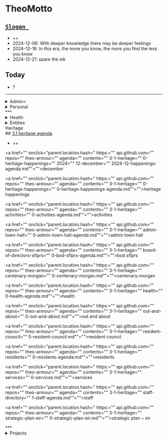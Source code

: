 # TheoMotto

## <a href="" onclick="parent.location.hash=&quot;https://api.github.com/repos/theo-armour/pages/contents/00-snippets/1-slogan-of-the-day.md&quot;">`Slogan `</a>

* ++
* 2024-12-06: With deeper knowledge there may be deeper feelings
* 2024-12-16: In this era, the more you know, the more you find the less you know
* 2024-12-21: spare the ink

<!-- this is a comment -->
## Today

* ?

***

<!--

**Admin**

-->
<details>

<summary>Admin&lt;</summary>
## <a href="" onclick="parent.location.hash=" https:="" api.github.com="" repos="" theo-armour="" agenda="" contents="" 0-admin="" 0-admin-agenda.md""="">0 Admin Agenda</a>

* ?

<a href="" onclick="parent.location.hash=" https:="" api.github.com="" repos="" theo-armour="" agenda="" contents="" 0-admin="" mia="" 0-mia-agenda.md""="">mia agenda</a>
<a href="" onclick="parent.location.hash=" https:="" api.github.com="" repos="" theo-armour="" agenda="" contents="" 0-admin="" will-trust="" 0-will-trust-agenda.md""="">0.1 will &amp; trust</a>
<a href="" onclick="parent.location.hash=" https:="" api.github.com="" repos="" theo-armour="" agenda="" contents="" 0-admin="" taxes="" 0-2024-taxes-agenda.md""="">0.1 2024 taxes</a>
</details>
<!-- *** -->
<details>
<!-- -->
<summary>Personal</summary>
## <a href="" onclick="parent.location.hash=" https:="" api.github.com="" repos="" theo-armour="" agenda="" contents="" 0-admin-personal="" 0-admin-personal.md""="">0 Admin Personal</a>

* ?
* Printer canon cartridge returned
* Plateau chair
* Winter shoes
* EyeBuyDirect: small specs
* A: mike ~
* Safeway: esomeprazole ~&nbsp;

Waiting

* ++

<a href="" onclick="parent.location.hash=" https:="" api.github.com="" repos="" theo-armour="" agenda="" contents="" 1-schedule-weekly.md""="">0.1-schedule-days-of-week</a>
<a href="" onclick="parent.location.hash=" https:="" api.github.com="" repos="" theo-armour="" agenda="" contents="" 1-schedule-daily.md""="">0.1-schedule-daily</a>
<a href="" onclick="parent.location.hash=" https:="" api.github.com="" repos="" theo-armour="" agenda="" contents="" 1-notes.md""="">0.1-notes</a>
</details>
***

<!--

**Health**

-->
<details>

<summary>Health</summary>
## <a href="" onclick="parent.location.hash=" https:="" api.github.com="" repos="" theo-armour="" agenda="" contents="" 1-health="" 0-health-agenda.md""="">1.0 Health Agenda</a>

* ++

<a href="" onclick="parent.location.hash=" https:="" api.github.com="" repos="" theo-armour="" agenda="" contents="" 1-health="" dentistry.md""="">dentistry</a>
<a href="" onclick="parent.location.hash=" https:="" api.github.com="" repos="" theo-armour="" agenda="" contents="" 1-health="" dermatology.md""="">dermatology</a>
<a href="" onclick="parent.location.hash=" https:="" api.github.com="" repos="" theo-armour="" agenda="" contents="" 1-health="" gastroenterology.md""="">gastroenterology</a>
<a href="" onclick="parent.location.hash=" https:="" api.github.com="" repos="" theo-armour="" agenda="" contents="" 1-health="" ophthalmology.md""="">ophthalmology</a>
<a href="" onclick="parent.location.hash=" https:="" api.github.com="" repos="" theo-armour="" agenda="" contents="" 1-health="" 2-pph.md""="">pph</a>
<a href="" onclick="parent.location.hash=" https:="" api.github.com="" repos="" theo-armour="" agenda="" contents="" 1-health="" 1-health-history.md""="">1.1 Health History</a>
<a href="" onclick="parent.location.hash=" https:="" api.github.com="" repos="" theo-armour="" agenda="" contents="" 1-health="" 1-health-insurance.md""="">1.1 Health Insurance</a>
<a href="" onclick="parent.location.hash=" https:="" api.github.com="" repos="" theo-armour="" agenda="" contents="" 1-health="" 1-health-journal.md""="">1.1 Health Journal</a>
<a href="" onclick="parent.location.hash=" https:="" api.github.com="" repos="" theo-armour="" agenda="" contents="" 1-health="" 1-health-providers.md""="">1.1 Health Providers</a>
<a href="" onclick="parent.location.hash=" https:="" api.github.com="" repos="" theo-armour="" agenda="" contents="" 1-health="" 1-health-reference.md""="">1.1 Health Reference</a>
</details>
<!--

**Simplicity**

-->
<details>
<summary>Simplicity</summary>
## <a href="" onclick="parent.location.hash=" https:="" api.github.com="" repos="" theo-armour="" agenda="" contents="" 1-simplicity="" 0-simplicity-agenda.md""="">1.0 simplicity</a>

<a href="" onclick="parent.location.hash=" https:="" api.github.com="" repos="" theo-armour="" agenda="" contents="" 1-simplicity="" nicole-smith="" 0-nicole-agenda.md""="">nicole agenda</a>
<a href="" onclick="parent.location.hash=" https:="" api.github.com="" repos="" theo-armour="" agenda="" contents="" 1-simplicity="" archiving="" 0-archiving-agenda.md""="">1.1 archiving</a>
<a href="" onclick="parent.location.hash=" https:="" api.github.com="" repos="" theo-armour="" agenda="" contents="" 1-simplicity="" claudia="" 0-archiving-agenda.md""="">1.2 claudia</a>

</details>
<!--

**ACE IT**

-->
<details>

<summary>ACE IT</summary>
## <a href="" onclick="parent.location.hash=" https:="" api.github.com="" repos="" theo-armour="" agenda="" contents="" 2-ace-it="" 0-ace-it-agenda.md""="">2.0 ACE IT</a>

* ++
* Buy more: share paper
* Netflix: ace-i

## <code>&lt;a href="" onclick="parent.location.hash=&amp;quot;https://api.github.com/repos/theo-armour/agenda/contents/2-ace-it/alix.md&amp;quot;"&gt;</code>Alix <code>&lt;/a&gt;</code>

* ++

## <code>&lt;a href="" onclick="parent.location.hash=&amp;quot;https://api.github.com/repos/theo-armour/agenda/contents/2-ace-it/cynthia.md&amp;quot;"&gt;</code>Cynthia <code>&lt;/a&gt;</code>

* ++

## <code>&lt;a href="" onclick="parent.location.hash=&amp;quot;https://api.github.com/repos/theo-armour/agenda/contents/2-ace-it/eloise.md&amp;quot;"&gt;</code>Eloise <code>&lt;/a&gt;</code>

* ++
* Eloise: GitHub account + Coop

</details>
<!--

**Family**

 -->
<details>
<summary>Family</summary>
## <a href="" onclick="parent.location.hash=" https:="" api.github.com="" repos="" theo-armour="" agenda="" contents="" 2-family="" 0-family-agenda.md""="">2.1 Family</a>

* ++

</details>
<!--

**Peeps**

-->
<details>

<summary>Peeps</summary>
## <a href="" onclick="parent.location.hash=" https:="" api.github.com="" repos="" theo-armour="" agenda="" contents="" 2-peeps="" 0-peeps-agenda.md""="">2.2 Peeps</a>

</details>
***

<!--

**Entities**

-->
<details>

<summary>Entities</summary>
<!-- -->
## <a href="" onclick="parent.location.hash=" https:="" api.github.com="" repos="" theo-armour="" agenda="" contents="" 3-0-entities="" 0-entities-agenda.md""="">3.0 entities</a>

* ?

<!-- -->
<a href="" onclick="parent.location.hash=" https:="" api.github.com="" repos="" theo-armour="" agenda="" contents="" 3-0-entities="" 0-awesome-foundation="" 0-awesome-agenda.md""="">awesome</a>
<!-- -->
<a href="" onclick="parent.location.hash=" https:="" api.github.com="" repos="" theo-armour="" agenda="" contents="" 3-0-entities="" 0-next-village="" 0-next-village-agenda.md""="">next village</a>
<!-- -->
<a href="" onclick="parent.location.hash=" https:="" api.github.com="" repos="" theo-armour="" agenda="" contents="" 3-0-entities="" 0-sacsem="" 0-sacsem-agenda.md""="">sacsem</a>
<!-- -->
<a href="" onclick="parent.location.hash=" https:="" api.github.com="" repos="" theo-armour="" agenda="" contents="" 3-0-entities="" 0-sensay="" 0-sensay-agenda.md""="">sensay</a>
<!-- -->
<a href="" onclick="parent.location.hash=" https:="" api.github.com="" repos="" theo-armour="" agenda="" contents="" 3-0-entities="" 0-sps="" 0-sps-agenda.md""="">sps</a>
<!-- -->
<a href="" onclick="parent.location.hash=" https:="" api.github.com="" repos="" theo-armour="" agenda="" contents="" 3-0-entities="" 0-tgd="" 0-tgd-agenda.md""="">tgd</a>
<!-- -->
</details>
<!--

**Heritage**

-->
<details>
<!-- -->
<summary>Heritage</summary>
## <a href="" onclick="parent.location.hash=" https:="" api.github.com="" repos="" theo-armour="" agenda="" contents="" 3-1-heritage="" 0-heritage-agenda.md""="">3.1 heritage agenda</a>

* ++

<a href="" onclick="parent.location.hash=" https:="" api.github.com="" repos="" theo-armour="" agenda="" contents="" 3-1-heritage="" 0-heritage-happenings="" 2024="" 12-december="" 2024-12-happenings-agenda.md""="">december</a>

<a href="" onclick="parent.location.hash=" https:="" api.github.com="" repos="" theo-armour="" agenda="" contents="" 3-1-heritage="" 0-heritage-happenings="" 0-heritage-happenings-agenda.md""="">heritage happenings</a>

<a href="" onclick="parent.location.hash=" https:="" api.github.com="" repos="" theo-armour="" agenda="" contents="" 3-1-heritage="" activities="" 0-activities-agenda.md""="">activities</a>

<a href="" onclick="parent.location.hash=" https:="" api.github.com="" repos="" theo-armour="" agenda="" contents="" 3-1-heritage="" admin-town-hall="" 0-admin-town-hall-agenda.md""="">admin town hall</a>

<a href="" onclick="parent.location.hash=" https:="" api.github.com="" repos="" theo-armour="" agenda="" contents="" 3-1-heritage="" board-of-directors-sflprs="" 0-bod-sflprs-agenda.md""="">bod sflprs</a>

<a href="" onclick="parent.location.hash=" https:="" api.github.com="" repos="" theo-armour="" agenda="" contents="" 3-1-heritage="" centenary-morgan="" 0-centenary-morgan.md""="">centenary-morgan </a>

<a href="" onclick="parent.location.hash=" https:="" api.github.com="" repos="" theo-armour="" agenda="" contents="" 3-1-heritage="" health="" 0-health-agenda.md""="">health</a>

<a href="" onclick="parent.location.hash=" https:="" api.github.com="" repos="" theo-armour="" agenda="" contents="" 3-1-heritage="" out-and-about="" 0-out-and-about.md""="">out and about</a>

<a href="" onclick="parent.location.hash=" https:="" api.github.com="" repos="" theo-armour="" agenda="" contents="" 3-1-heritage="" resident-council="" 0-resident-council.md""="">resident council</a>

<a href="" onclick="parent.location.hash=" https:="" api.github.com="" repos="" theo-armour="" agenda="" contents="" 3-1-heritage="" residents="" 0-residents-agenda.md""="">residents</a>

<a href="" onclick="parent.location.hash=" https:="" api.github.com="" repos="" theo-armour="" agenda="" contents="" 3-1-heritage="" services="" 0-services.md""="">services</a>

<a href="" onclick="parent.location.hash=" https:="" api.github.com="" repos="" theo-armour="" agenda="" contents="" 3-1-heritage="" staff-directory="" 1-staff-agenda.md""="">staff</a>

<a href="" onclick="parent.location.hash=" https:="" api.github.com="" repos="" theo-armour="" agenda="" contents="" 3-1-heritage="" strategic-plan-eir="" 0-strategic-plan-eir.md""="">strategic plan ~ eir</a>

</details>
<!-- -->
***

<!--

**Projects**

-->
<details>

<summary>Projects</summary>
## <a href="" onclick="parent.location.hash=" https:="" api.github.com="" repos="" theo-armour="" agenda="" contents="" 4-0-projects="" 0-projects-agenda.md""="">4.0 projects agenda</a>

* ++

## <code>&lt;a href="" onclick="parent.location.hash=&amp;quot;https://api.github.com/repos/theo-armour/agenda/contents/4-1-organizations-repos/0-organizations-repos.md&amp;quot;"&gt;</code>4.1 organizations <code>&lt;/a&gt;</code>

* tess: kiosk software

## <code>&lt;a href="" onclick="parent.location.hash=&amp;quot;https://api.github.com/repos/theo-armour/agenda/contents/4-1-organizations-repos/0-organizations-repos.md&amp;quot;"&gt;</code>repos <code>&lt;/a&gt;</code>

* ++

## <code>&lt;a href="" onclick="parent.location.hash=&amp;quot;https://api.github.com/repos/theo-armour/agenda/contents/4-2-software/0-software-agenda.md&amp;quot;"&gt;</code>4.2 software <code>&lt;/a&gt;</code>

* ++

## <code>&lt;a href="" onclick="parent.location.hash=&amp;quot;https://api.github.com/repos/theo-armour/agenda/contents/4-3-hardware/0-hardware-agenda.md&amp;quot;"&gt;</code>4.3 hardware <code>&lt;/a&gt;</code>

* ++

## <code>&lt;a href="" onclick="parent.location.hash=&amp;quot;https://api.github.com/repos/theo-armour/agenda/contents/4-4-qdata-apps-journal/0-qdata.md&amp;quot;"&gt;</code>4.4 qdata apps journal <code>&lt;/a&gt;</code>

* ++

***

## <code>&lt;a href="" onclick="parent.location.hash=&amp;quot;https://api.github.com/repos/theo-armour/agenda/contents/0-reminders.md&amp;quot;"&gt;</code>Reminders <code>&lt;/a&gt;</code>

</details>